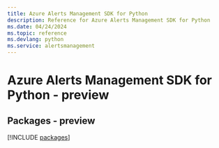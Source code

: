 ```yaml
---
title: Azure Alerts Management SDK for Python
description: Reference for Azure Alerts Management SDK for Python
ms.date: 04/24/2024
ms.topic: reference
ms.devlang: python
ms.service: alertsmanagement
---
```

# Azure Alerts Management SDK for Python - preview
## Packages - preview
[!INCLUDE [packages](alerts-management-index.md)]